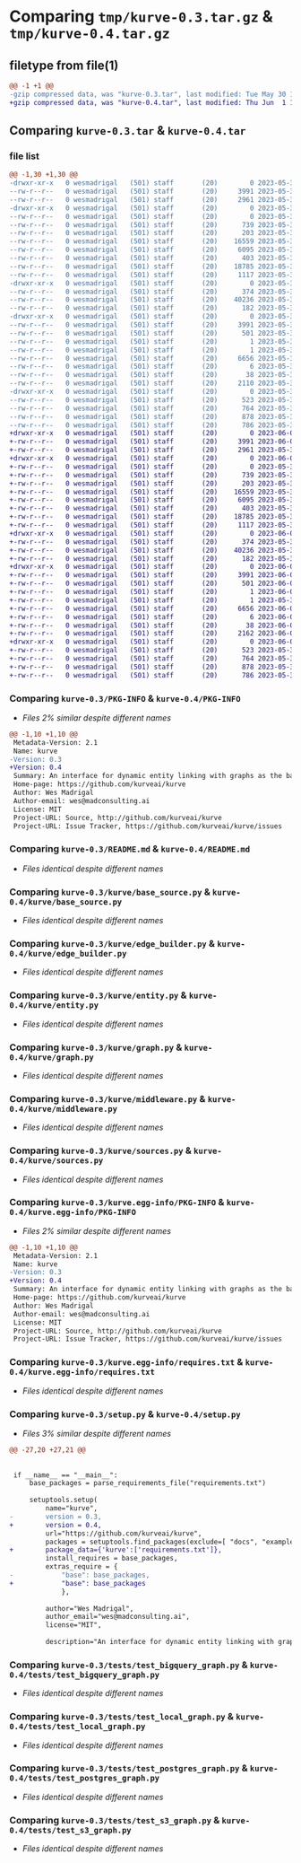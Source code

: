 # Comparing `tmp/kurve-0.3.tar.gz` & `tmp/kurve-0.4.tar.gz`

## filetype from file(1)

```diff
@@ -1 +1 @@
-gzip compressed data, was "kurve-0.3.tar", last modified: Tue May 30 16:31:48 2023, max compression
+gzip compressed data, was "kurve-0.4.tar", last modified: Thu Jun  1 16:42:03 2023, max compression
```

## Comparing `kurve-0.3.tar` & `kurve-0.4.tar`

### file list

```diff
@@ -1,30 +1,30 @@
-drwxr-xr-x   0 wesmadrigal   (501) staff       (20)        0 2023-05-30 16:31:48.178990 kurve-0.3/
--rw-r--r--   0 wesmadrigal   (501) staff       (20)     3991 2023-05-30 16:31:48.178849 kurve-0.3/PKG-INFO
--rw-r--r--   0 wesmadrigal   (501) staff       (20)     2961 2023-05-30 15:59:48.000000 kurve-0.3/README.md
-drwxr-xr-x   0 wesmadrigal   (501) staff       (20)        0 2023-05-30 16:31:48.176783 kurve-0.3/kurve/
--rw-r--r--   0 wesmadrigal   (501) staff       (20)        0 2023-05-30 15:52:46.000000 kurve-0.3/kurve/__init__.py
--rw-r--r--   0 wesmadrigal   (501) staff       (20)      739 2023-05-30 15:55:46.000000 kurve-0.3/kurve/base_source.py
--rw-r--r--   0 wesmadrigal   (501) staff       (20)      203 2023-05-30 15:55:44.000000 kurve-0.3/kurve/cardinality.py
--rw-r--r--   0 wesmadrigal   (501) staff       (20)    16559 2023-05-30 16:25:27.000000 kurve-0.3/kurve/edge_builder.py
--rw-r--r--   0 wesmadrigal   (501) staff       (20)     6095 2023-05-30 15:53:24.000000 kurve-0.3/kurve/entity.py
--rw-r--r--   0 wesmadrigal   (501) staff       (20)      403 2023-05-30 15:50:48.000000 kurve-0.3/kurve/enums.py
--rw-r--r--   0 wesmadrigal   (501) staff       (20)    18785 2023-05-30 15:54:23.000000 kurve-0.3/kurve/graph.py
--rw-r--r--   0 wesmadrigal   (501) staff       (20)     1117 2023-05-30 15:54:28.000000 kurve-0.3/kurve/middleware.py
-drwxr-xr-x   0 wesmadrigal   (501) staff       (20)        0 2023-05-30 16:31:48.177663 kurve-0.3/kurve/models/
--rw-r--r--   0 wesmadrigal   (501) staff       (20)      374 2023-05-30 15:54:35.000000 kurve-0.3/kurve/models/__init__.py
--rw-r--r--   0 wesmadrigal   (501) staff       (20)    40236 2023-05-30 15:55:35.000000 kurve-0.3/kurve/sources.py
--rw-r--r--   0 wesmadrigal   (501) staff       (20)      182 2023-05-30 15:55:38.000000 kurve-0.3/kurve/util.py
-drwxr-xr-x   0 wesmadrigal   (501) staff       (20)        0 2023-05-30 16:31:48.177558 kurve-0.3/kurve.egg-info/
--rw-r--r--   0 wesmadrigal   (501) staff       (20)     3991 2023-05-30 16:31:48.000000 kurve-0.3/kurve.egg-info/PKG-INFO
--rw-r--r--   0 wesmadrigal   (501) staff       (20)      501 2023-05-30 16:31:48.000000 kurve-0.3/kurve.egg-info/SOURCES.txt
--rw-r--r--   0 wesmadrigal   (501) staff       (20)        1 2023-05-30 16:31:48.000000 kurve-0.3/kurve.egg-info/dependency_links.txt
--rw-r--r--   0 wesmadrigal   (501) staff       (20)        1 2023-05-30 16:01:25.000000 kurve-0.3/kurve.egg-info/not-zip-safe
--rw-r--r--   0 wesmadrigal   (501) staff       (20)     6656 2023-05-30 16:31:48.000000 kurve-0.3/kurve.egg-info/requires.txt
--rw-r--r--   0 wesmadrigal   (501) staff       (20)        6 2023-05-30 16:31:48.000000 kurve-0.3/kurve.egg-info/top_level.txt
--rw-r--r--   0 wesmadrigal   (501) staff       (20)       38 2023-05-30 16:31:48.179030 kurve-0.3/setup.cfg
--rw-r--r--   0 wesmadrigal   (501) staff       (20)     2110 2023-05-30 16:31:46.000000 kurve-0.3/setup.py
-drwxr-xr-x   0 wesmadrigal   (501) staff       (20)        0 2023-05-30 16:31:48.178543 kurve-0.3/tests/
--rw-r--r--   0 wesmadrigal   (501) staff       (20)      523 2023-05-30 15:51:34.000000 kurve-0.3/tests/test_bigquery_graph.py
--rw-r--r--   0 wesmadrigal   (501) staff       (20)      764 2023-05-30 15:51:41.000000 kurve-0.3/tests/test_local_graph.py
--rw-r--r--   0 wesmadrigal   (501) staff       (20)      878 2023-05-30 15:51:48.000000 kurve-0.3/tests/test_postgres_graph.py
--rw-r--r--   0 wesmadrigal   (501) staff       (20)      786 2023-05-30 15:51:54.000000 kurve-0.3/tests/test_s3_graph.py
+drwxr-xr-x   0 wesmadrigal   (501) staff       (20)        0 2023-06-01 16:42:03.789561 kurve-0.4/
+-rw-r--r--   0 wesmadrigal   (501) staff       (20)     3991 2023-06-01 16:42:03.789418 kurve-0.4/PKG-INFO
+-rw-r--r--   0 wesmadrigal   (501) staff       (20)     2961 2023-05-30 15:59:48.000000 kurve-0.4/README.md
+drwxr-xr-x   0 wesmadrigal   (501) staff       (20)        0 2023-06-01 16:42:03.787085 kurve-0.4/kurve/
+-rw-r--r--   0 wesmadrigal   (501) staff       (20)        0 2023-05-30 15:52:46.000000 kurve-0.4/kurve/__init__.py
+-rw-r--r--   0 wesmadrigal   (501) staff       (20)      739 2023-05-30 15:55:46.000000 kurve-0.4/kurve/base_source.py
+-rw-r--r--   0 wesmadrigal   (501) staff       (20)      203 2023-05-30 15:55:44.000000 kurve-0.4/kurve/cardinality.py
+-rw-r--r--   0 wesmadrigal   (501) staff       (20)    16559 2023-05-30 16:25:27.000000 kurve-0.4/kurve/edge_builder.py
+-rw-r--r--   0 wesmadrigal   (501) staff       (20)     6095 2023-05-30 15:53:24.000000 kurve-0.4/kurve/entity.py
+-rw-r--r--   0 wesmadrigal   (501) staff       (20)      403 2023-05-30 15:50:48.000000 kurve-0.4/kurve/enums.py
+-rw-r--r--   0 wesmadrigal   (501) staff       (20)    18785 2023-05-30 15:54:23.000000 kurve-0.4/kurve/graph.py
+-rw-r--r--   0 wesmadrigal   (501) staff       (20)     1117 2023-05-30 15:54:28.000000 kurve-0.4/kurve/middleware.py
+drwxr-xr-x   0 wesmadrigal   (501) staff       (20)        0 2023-06-01 16:42:03.788108 kurve-0.4/kurve/models/
+-rw-r--r--   0 wesmadrigal   (501) staff       (20)      374 2023-05-30 15:54:35.000000 kurve-0.4/kurve/models/__init__.py
+-rw-r--r--   0 wesmadrigal   (501) staff       (20)    40236 2023-05-30 15:55:35.000000 kurve-0.4/kurve/sources.py
+-rw-r--r--   0 wesmadrigal   (501) staff       (20)      182 2023-05-30 15:55:38.000000 kurve-0.4/kurve/util.py
+drwxr-xr-x   0 wesmadrigal   (501) staff       (20)        0 2023-06-01 16:42:03.787982 kurve-0.4/kurve.egg-info/
+-rw-r--r--   0 wesmadrigal   (501) staff       (20)     3991 2023-06-01 16:42:03.000000 kurve-0.4/kurve.egg-info/PKG-INFO
+-rw-r--r--   0 wesmadrigal   (501) staff       (20)      501 2023-06-01 16:42:03.000000 kurve-0.4/kurve.egg-info/SOURCES.txt
+-rw-r--r--   0 wesmadrigal   (501) staff       (20)        1 2023-06-01 16:42:03.000000 kurve-0.4/kurve.egg-info/dependency_links.txt
+-rw-r--r--   0 wesmadrigal   (501) staff       (20)        1 2023-05-30 16:01:25.000000 kurve-0.4/kurve.egg-info/not-zip-safe
+-rw-r--r--   0 wesmadrigal   (501) staff       (20)     6656 2023-06-01 16:42:03.000000 kurve-0.4/kurve.egg-info/requires.txt
+-rw-r--r--   0 wesmadrigal   (501) staff       (20)        6 2023-06-01 16:42:03.000000 kurve-0.4/kurve.egg-info/top_level.txt
+-rw-r--r--   0 wesmadrigal   (501) staff       (20)       38 2023-06-01 16:42:03.789595 kurve-0.4/setup.cfg
+-rw-r--r--   0 wesmadrigal   (501) staff       (20)     2162 2023-06-01 16:40:59.000000 kurve-0.4/setup.py
+drwxr-xr-x   0 wesmadrigal   (501) staff       (20)        0 2023-06-01 16:42:03.789115 kurve-0.4/tests/
+-rw-r--r--   0 wesmadrigal   (501) staff       (20)      523 2023-05-30 15:51:34.000000 kurve-0.4/tests/test_bigquery_graph.py
+-rw-r--r--   0 wesmadrigal   (501) staff       (20)      764 2023-05-30 15:51:41.000000 kurve-0.4/tests/test_local_graph.py
+-rw-r--r--   0 wesmadrigal   (501) staff       (20)      878 2023-05-30 15:51:48.000000 kurve-0.4/tests/test_postgres_graph.py
+-rw-r--r--   0 wesmadrigal   (501) staff       (20)      786 2023-05-30 15:51:54.000000 kurve-0.4/tests/test_s3_graph.py
```

### Comparing `kurve-0.3/PKG-INFO` & `kurve-0.4/PKG-INFO`

 * *Files 2% similar despite different names*

```diff
@@ -1,10 +1,10 @@
 Metadata-Version: 2.1
 Name: kurve
-Version: 0.3
+Version: 0.4
 Summary: An interface for dynamic entity linking with graphs as the backend for arbitrary data sources.
 Home-page: https://github.com/kurveai/kurve
 Author: Wes Madrigal
 Author-email: wes@madconsulting.ai
 License: MIT
 Project-URL: Source, http://github.com/kurveai/kurve
 Project-URL: Issue Tracker, https://github.com/kurveai/kurve/issues
```

### Comparing `kurve-0.3/README.md` & `kurve-0.4/README.md`

 * *Files identical despite different names*

### Comparing `kurve-0.3/kurve/base_source.py` & `kurve-0.4/kurve/base_source.py`

 * *Files identical despite different names*

### Comparing `kurve-0.3/kurve/edge_builder.py` & `kurve-0.4/kurve/edge_builder.py`

 * *Files identical despite different names*

### Comparing `kurve-0.3/kurve/entity.py` & `kurve-0.4/kurve/entity.py`

 * *Files identical despite different names*

### Comparing `kurve-0.3/kurve/graph.py` & `kurve-0.4/kurve/graph.py`

 * *Files identical despite different names*

### Comparing `kurve-0.3/kurve/middleware.py` & `kurve-0.4/kurve/middleware.py`

 * *Files identical despite different names*

### Comparing `kurve-0.3/kurve/sources.py` & `kurve-0.4/kurve/sources.py`

 * *Files identical despite different names*

### Comparing `kurve-0.3/kurve.egg-info/PKG-INFO` & `kurve-0.4/kurve.egg-info/PKG-INFO`

 * *Files 2% similar despite different names*

```diff
@@ -1,10 +1,10 @@
 Metadata-Version: 2.1
 Name: kurve
-Version: 0.3
+Version: 0.4
 Summary: An interface for dynamic entity linking with graphs as the backend for arbitrary data sources.
 Home-page: https://github.com/kurveai/kurve
 Author: Wes Madrigal
 Author-email: wes@madconsulting.ai
 License: MIT
 Project-URL: Source, http://github.com/kurveai/kurve
 Project-URL: Issue Tracker, https://github.com/kurveai/kurve/issues
```

### Comparing `kurve-0.3/kurve.egg-info/requires.txt` & `kurve-0.4/kurve.egg-info/requires.txt`

 * *Files identical despite different names*

### Comparing `kurve-0.3/setup.py` & `kurve-0.4/setup.py`

 * *Files 3% similar despite different names*

```diff
@@ -27,20 +27,21 @@
 
 
 if __name__ == "__main__":
     base_packages = parse_requirements_file("requirements.txt")
 
     setuptools.setup(
         name="kurve",
-        version = 0.3,
+        version = 0.4,
         url="https://github.com/kurveai/kurve",
         packages = setuptools.find_packages(exclude=[ "docs", "examples" ]),
+        package_data={'kurve':['requirements.txt']},
         install_requires = base_packages,
         extras_require = {
-            "base": base_packages,
+            "base": base_packages
             },
 
         author="Wes Madrigal",
         author_email="wes@madconsulting.ai",
         license="MIT",
 
         description="An interface for dynamic entity linking with graphs as the backend for arbitrary data sources.",
```

### Comparing `kurve-0.3/tests/test_bigquery_graph.py` & `kurve-0.4/tests/test_bigquery_graph.py`

 * *Files identical despite different names*

### Comparing `kurve-0.3/tests/test_local_graph.py` & `kurve-0.4/tests/test_local_graph.py`

 * *Files identical despite different names*

### Comparing `kurve-0.3/tests/test_postgres_graph.py` & `kurve-0.4/tests/test_postgres_graph.py`

 * *Files identical despite different names*

### Comparing `kurve-0.3/tests/test_s3_graph.py` & `kurve-0.4/tests/test_s3_graph.py`

 * *Files identical despite different names*

